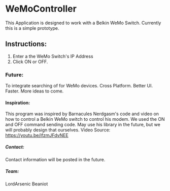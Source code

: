# WeMoController
This Application is designed to work with a Belkin WeMo Switch.
Currently this is a simple prototype.


## Instructions:
1. Enter a the WeMo Switch's IP Address
2. Click ON or OFF.

### Future:
To integrate searching of for WeMo devices.
Cross Platform.
Better UI.
Faster.
More ideas to come.

#### Inspiration:
This program was inspired by Barnacules Nerdgasm's code and video on how to control a Belkin WeMo switch to control his modem.
We used the ON and OFF command sending code. May use his library in the future, but we will probably design that ourselves.
Video Source: https://youtu.be/ifzmJFdvNEE

##### Contact:
Contact information will be posted in the future.

##### Team:
LordArsenic
Beaniot

